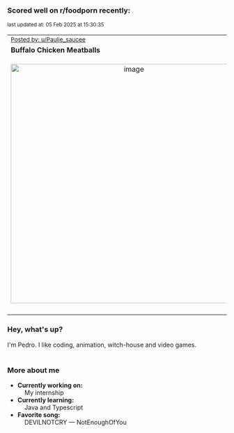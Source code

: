 ### Scored well on r/foodporn recently:

<p align="left"><sub>last updated at: 05 Feb 2025 at 15:30:35</sub></p>

|   |
| --- |
| <sub>[Posted by: u/Paulie_saucee][source]</sub> |
| **Buffalo Chicken Meatballs** | 
|<p align="center"> <img alt="image" src="https://i.redd.it/uj2d4dparqfe1.jpeg" width="550" /> </p>|
|   |

### Hey, what's up?

I'm Pedro. I like coding, animation, witch-house and video games.<br><br>

### More about me
- **Currently working on:**  
&nbsp;&nbsp;&nbsp;&nbsp;My internship
- **Currently learning:**  
&nbsp;&nbsp;&nbsp;&nbsp;Java and Typescript
- **Favorite song:**  
&nbsp;&nbsp;&nbsp;&nbsp;DEVILNOTCRY — NotEnoughOfYou<br><br>

  



  
  
  
[linkedin]: https://linkedin.com/in/pedro-h-r-gomes-8a487b14a/
[gmail]: mailto:pilique11@gmail.com
[source]: https://reddit.com/r/FoodPorn/comments/1ic281v/buffalo_chicken_meatballs/
[redditAPI]: https://www.reddit.com/dev/api/